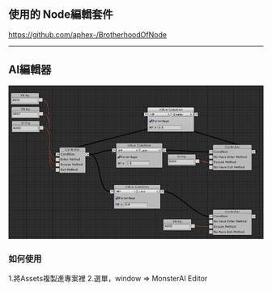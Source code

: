 ## 使用的 Node編輯套件
https://github.com/aphex-/BrotherhoodOfNode

----------------------------------------------------------------------------------------

## AI編輯器
![Image](https://raw.githubusercontent.com/apperdog/EditorMonsterAI/master/show.png)

### 如何使用
1.將Assets複製進專案裡
2.選單，window => MonsterAI Editor

